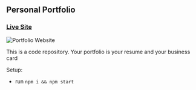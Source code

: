 ## Personal Portfolio

### [Live Site](https://jsmasterypro.com)

![Portfolio Website](https://i.ibb.co/WgPMpts/image.png)

This is a code repository. Your portfolio is your resume and your business card

Setup:
- run ```npm i && npm start```
